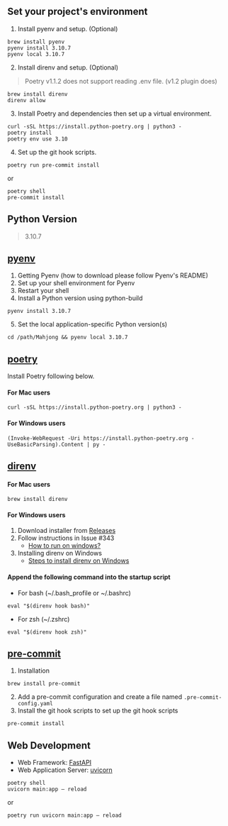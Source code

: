 ## Set your project's environment
1. Install pyenv and setup. (Optional)
```shell
brew install pyenv
pyenv install 3.10.7
pyenv local 3.10.7
```

2. Install direnv and setup. (Optional)
> Poetry v1.1.2 does not support reading .env file. (v1.2 plugin does)
```shell
brew install direnv
direnv allow
```

3. Install Poetry and dependencies then set up a virtual environment.
```shell
curl -sSL https://install.python-poetry.org | python3 -
poetry install
poetry env use 3.10
```

4. Set up the git hook scripts.
```shell
poetry run pre-commit install
```
or
```shell
poetry shell
pre-commit install
```

## Python Version
> 3.10.7

## [pyenv](https://github.com/pyenv/pyenv)
1. Getting Pyenv (how to download please follow Pyenv's README)
2. Set up your shell environment for Pyenv
3. Restart your shell
4. Install a Python version using python-build 
```shell
pyenv install 3.10.7
```
5. Set the local application-specific Python version(s)
```shell
cd /path/Mahjong && pyenv local 3.10.7
```

## [poetry](https://python-poetry.org/docs/)
Install Poetry following below.
#### For Mac users
```shell
curl -sSL https://install.python-poetry.org | python3 -
```
#### For Windows users
```shell
(Invoke-WebRequest -Uri https://install.python-poetry.org -UseBasicParsing).Content | py -
```

## [direnv](https://github.com/direnv/direnv)
#### For Mac users
```shell
brew install direnv
```
#### For Windows users
1. Download installer from [Releases](https://github.com/direnv/direnv/releases)
2. Follow instructions in Issue #343
   - [How to run on windows?](https://github.com/direnv/direnv/issues/343)
3. Installing direnv on Windows 
   - [Steps to install direnv on Windows](https://gist.github.com/rmtuckerphx/4ace28c1605300462340ffa7b7001c6d)
#### Append the following command into the startup script
- For bash (~/.bash_profile or ~/.bashrc)
```shell
eval "$(direnv hook bash)"
```
- For zsh (~/.zshrc)
```shell
eval "$(direnv hook zsh)"
```

## [pre-commit](https://pre-commit.com/)
1. Installation
```shell
brew install pre-commit
```
2. Add a pre-commit configuration and create a file named `.pre-commit-config.yaml`
3. Install the git hook scripts to set up the git hook scripts
```shell
pre-commit install
```

## Web Development
* Web Framework: [FastAPI](https://fastapi.tiangolo.com/)
* Web Application Server: [uvicorn](https://www.uvicorn.org/)

```shell
poetry shell
uvicorn main:app — reload
```
or

```shell
poetry run uvicorn main:app — reload
```
